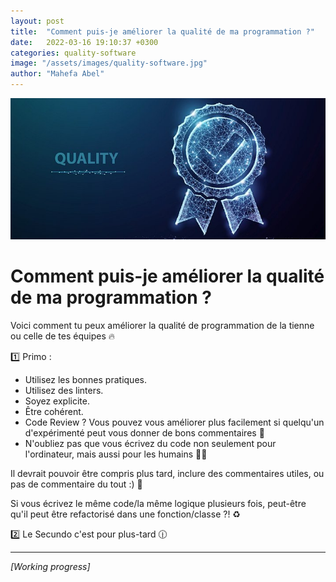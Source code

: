 ```yaml
---
layout: post
title:  "Comment puis-je améliorer la qualité de ma programmation ?"
date:   2022-03-16 19:10:37 +0300
categories: quality-software
image: "/assets/images/quality-software.jpg"
author: "Mahefa Abel"
---
```


![Comment puis-je améliorer la qualité de ma programmation ?](/assets/images/quality-software.jpg)

# Comment puis-je améliorer la qualité de ma programmation ?
 
Voici comment tu peux améliorer la qualité de programmation de la tienne ou celle de tes équipes 🔥

1️⃣ Primo :
- Utilisez les bonnes pratiques.
- Utilisez des linters.
- Soyez explicite.
- Être cohérent.
- Code Review ? Vous pouvez vous améliorer plus facilement si quelqu'un d'expérimenté peut vous donner de bons commentaires 🧐
- N'oubliez pas que vous écrivez du code non seulement pour l'ordinateur, mais aussi pour les humains 👍🏻

Il devrait pouvoir être compris plus tard, inclure des commentaires utiles, ou pas de commentaire du tout :) 🧐

Si vous écrivez le même code/la même logique plusieurs fois, peut-être qu'il peut être refactorisé dans une fonction/classe ?! ♻️

2️⃣ Le Secundo c'est pour plus-tard 🕧

---
*[Working progress]*